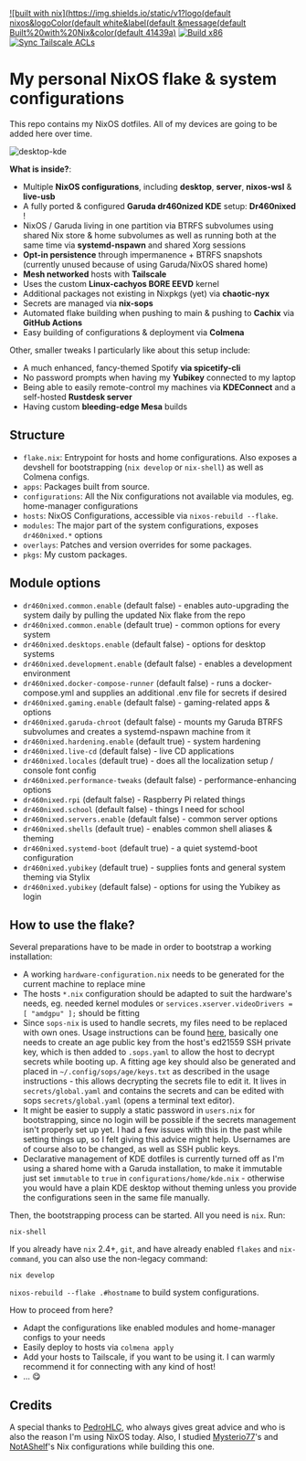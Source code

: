 [![built with nix](https://img.shields.io/static/v1?logo(default nixos&logoColor(default white&label(default &message(default Built%20with%20Nix&color(default 41439a)](https://builtwithnix.org) [![Build x86](https://github.com/dr460nf1r3/dr460nixed/actions/workflows/cachix_x86.yml/badge.svg)](https://github.com/dr460nf1r3/dr460nixed/actions/workflows/cachix_x86.yml) [![Sync Tailscale ACLs](https://github.com/dr460nf1r3/dr460nixed/actions/workflows/tailscale.yml/badge.svg)](https://github.com/dr460nf1r3/dr460nixed/actions/workflows/tailscale.yml)

# My personal NixOS flake & system configurations

This repo contains my NixOS dotfiles. All of my devices are going to be added here over time.

![desktop-kde](https://i.imgur.com/h3WGSJ4.jpg)

**What is inside?**:

- Multiple **NixOS configurations**, including **desktop**, **server**, **nixos-wsl** & **live-usb**
- A fully ported & configured **Garuda dr460nized KDE** setup: **Dr460nixed** !
- NixOS / Garuda living in one partition via BTRFS subvolumes using shared Nix store & home subvolumes as well as running both at the same time via **systemd-nspawn** and shared Xorg sessions
- **Opt-in persistence** through impermanence + BTRFS snapshots (currently unused because of using Garuda/NixOS shared home)
- **Mesh networked** hosts with **Tailscale**
- Uses the custom **Linux-cachyos BORE EEVD** kernel
- Additional packages not existing in Nixpkgs (yet) via **chaotic-nyx**
- Secrets are managed via **nix-sops**
- Automated flake building when pushing to main & pushing to **Cachix** via **GitHub Actions**
- Easy building of configurations & deployment via **Colmena**

Other, smaller tweaks I particularly like about this setup include:

- A much enhanced, fancy-themed Spotify **via spicetify-cli**
- No password prompts when having my **Yubikey** connected to my laptop
- Being able to easily remote-control my machines via **KDEConnect** and a self-hosted **Rustdesk server**
- Having custom **bleeding-edge Mesa** builds

## Structure

- `flake.nix`: Entrypoint for hosts and home configurations. Also exposes a
  devshell for bootstrapping (`nix develop` or `nix-shell`) as well as Colmena configs.
- `apps`: Packages built from source.
- `configurations`: All the Nix configurations not available via modules, eg. home-manager configurations
- `hosts`: NixOS Configurations, accessible via `nixos-rebuild --flake`.
- `modules`: The major part of the system configurations, exposes `dr460nixed.*` options
- `overlays`: Patches and version overrides for some packages.
- `pkgs`: My custom packages.

## Module options

- `dr460nixed.common.enable` (default false) - enables auto-upgrading the system daily by pulling the updated Nix flake from the repo
- `dr460nixed.common.enable` (default true) - common options for every system
- `dr460nixed.desktops.enable` (default false) - options for desktop systems
- `dr460nixed.development.enable` (default false) - enables a development environment
- `dr460nixed.docker-compose-runner` (default false) - runs a docker-compose.yml and supplies an additional .env file for secrets if desired
- `dr460nixed.gaming.enable` (default false) - gaming-related apps & options
- `dr460nixed.garuda-chroot` (default false) - mounts my Garuda BTRFS subvolumes and creates a systemd-nspawn machine from it
- `dr460nixed.hardening.enable` (default true) - system hardening
- `dr460nixed.live-cd` (default false) - live CD applications
- `dr460nixed.locales` (default true) - does all the localization setup / console font config
- `dr460nixed.performance-tweaks` (default false) - performance-enhancing options
- `dr460nixed.rpi` (default false) - Raspberry Pi related things
- `dr460nixed.school` (default false) - things I need for school
- `dr460nixed.servers.enable` (default false) - common server options
- `dr460nixed.shells` (default true) - enables common shell aliases & theming
- `dr460nixed.systemd-boot` (default true) - a quiet systemd-boot configuration
- `dr460nixed.yubikey` (default true) - supplies fonts and general system theming via Stylix
- `dr460nixed.yubikey` (default false) - options for using the Yubikey as login

## How to use the flake?

Several preparations have to be made in order to bootstrap a working installation:

- A working `hardware-configuration.nix` needs to be generated for the current machine to replace mine
- The hosts `*.nix` configuration should be adapted to suit the hardware's needs, eg. needed kernel modules or `services.xserver.videoDrivers = [ "amdgpu" ];` should be fitting
- Since `sops-nix` is used to handle secrets, my files need to be replaced with own ones. Usage instructions can be found [here](https://github.com/Mic92/sops-nix#usage-example), basically one needs to create an age public key from the host's ed21559 SSH private key, which is then added to `.sops.yaml` to allow the host to decrypt secrets while booting up. A fitting age key should also be generated and placed in `~/.config/sops/age/keys.txt` as described in the usage instructions - this allows decrypting the secrets file to edit it. It lives in `secrets/global.yaml` and contains the secrets and can be edited with sops `secrets/global.yaml` (opens a terminal text editor).
- It might be easier to supply a static password in `users.nix` for bootstrapping, since no login will be possible if the secrets management isn't properly set up yet. I had a few issues with this in the past while setting things up, so I felt giving this advice might help. Usernames are of course also to be changed, as well as SSH public keys.
- Declarative management of KDE dotfiles is currently turned off as I'm using a shared home with a Garuda installation, to make it immutable just set `immutable` to `true` in `configurations/home/kde.nix` - otherwise you would have a plain KDE desktop without theming unless you provide the configurations seen in the same file manually.

Then, the bootstrapping process can be started. All you need is `nix`. Run:

```
nix-shell
```

If you already have `nix` 2.4+, `git`, and have already enabled `flakes` and
`nix-command`, you can also use the non-legacy command:

```
nix develop
```

`nixos-rebuild --flake .#hostname` to build system configurations.

How to proceed from here?

- Adapt the configurations like enabled modules and home-manager configs to your needs
- Easily deploy to hosts via `colmena apply`
- Add your hosts to Tailscale, if you want to be using it. I can warmly recommend it for connecting with any kind of host!
- ... 😋

## Credits

A special thanks to [PedroHLC](https://github.com/pedrohlc), who always gives great advice and who is also the reason I'm using NixOS today. Also, I studied [Mysterio77](https://github.com/Misterio77)'s and [NotAShelf](https://github.com/NotAShelf)'s Nix configurations while building this one.
